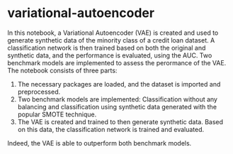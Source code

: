 # variational-autoencoder

In this notebook, a Variational Autoencoder (VAE) is created and used to generate synthetic data of the minority class of a credit loan dataset. A classification network is then trained based on both the original and synthetic data, and the performance is evaluated, using the AUC. Two benchmark models are implemented to assess the perormance of the VAE. The notebook consists of three parts:

1. The necessary packages are loaded, and the dataset is imported and preprocessed.
2. Two benchmark models are implemented: Classification without any balancing and classification using synthetic data generated with the popular SMOTE technique.
3. The VAE is created and trained to then generate synthetic data. Based on this data, the classification network is trained and evaluated. 

Indeed, the VAE is able to outperform both benchmark models.
